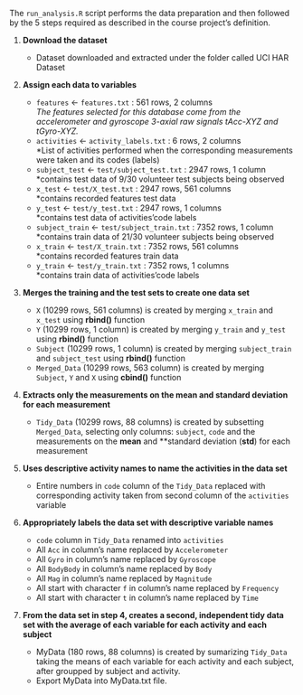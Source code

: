 The `run_analysis.R` script performs the data preparation and then followed by the 5 steps required as described in the course project’s definition.

  1. **Download the dataset**
      + Dataset downloaded and extracted under the folder called UCI HAR Dataset
  2. **Assign each data to variables**
      + `features` <- `features.txt` : 561 rows, 2 columns <br/>*The features selected for this database come from the accelerometer and gyroscope 3-axial raw signals tAcc-XYZ and tGyro-XYZ.*
      + `activities` <- `activity_labels.txt` : 6 rows, 2 columns <br/>*List of activities performed when the corresponding measurements were taken and its codes (labels)
      + `subject_test` <- `test/subject_test.txt` : 2947 rows, 1 column <br/>*contains test data of 9/30 volunteer test subjects being observed
      + `x_test` <- `test/X_test.txt` : 2947 rows, 561 columns <br/>*contains recorded features test data
      + `y_test` <- `test/y_test.txt` : 2947 rows, 1 columns <br/>*contains test data of activities’code labels
      + `subject_train` <- `test/subject_train.txt` : 7352 rows, 1 column <br/>*contains train data of 21/30 volunteer subjects being observed
      + `x_train` <- `test/X_train.txt` : 7352 rows, 561 columns <br/>*contains recorded features train data
      + `y_train` <- `test/y_train.txt` : 7352 rows, 1 columns <br/>*contains train data of activities’code labels

  3. **Merges the training and the test sets to create one data set**
      + `X` (10299 rows, 561 columns) is created by merging `x_train` and `x_test` using **rbind()** function
      + `Y` (10299 rows, 1 column) is created by merging `y_train` and `y_test` using **rbind()** function
      + `Subject` (10299 rows, 1 column) is created by merging `subject_train` and `subject_test` using **rbind()** function
      + `Merged_Data` (10299 rows, 563 column) is created by merging `Subject`, `Y` and `X` using **cbind()** function

  4. **Extracts only the measurements on the mean and standard deviation for each measurement**
      + `Tidy_Data` (10299 rows, 88 columns) is created by subsetting `Merged_Data`, selecting only columns: `subject`, `code` and the measurements on the **mean** and **standard deviation (**std**) for each measurement

  5. **Uses descriptive activity names to name the activities in the data set**
      + Entire numbers in `code` column of the `Tidy_Data` replaced with corresponding activity taken from second column of the  `activities` variable

  6. **Appropriately labels the data set with descriptive variable names**
      + `code` column in `Tidy_Data` renamed into `activities`
      + All `Acc` in column’s name replaced by `Accelerometer`
      + All `Gyro` in column’s name replaced by `Gyroscope`
      + All `BodyBody` in column’s name replaced by `Body`
      + All `Mag` in column’s name replaced by `Magnitude`
      + All start with character `f` in column’s name replaced by `Frequency`
      + All start with character `t` in column’s name replaced by `Time`

  7. **From the data set in step 4, creates a second, independent tidy data set with the average of each variable for each activity and each subject**
      + MyData (180 rows, 88 columns) is created by sumarizing `Tidy_Data` taking the means of each variable for each activity and each subject, after groupped by subject and activity.
      + Export MyData into MyData.txt file.
